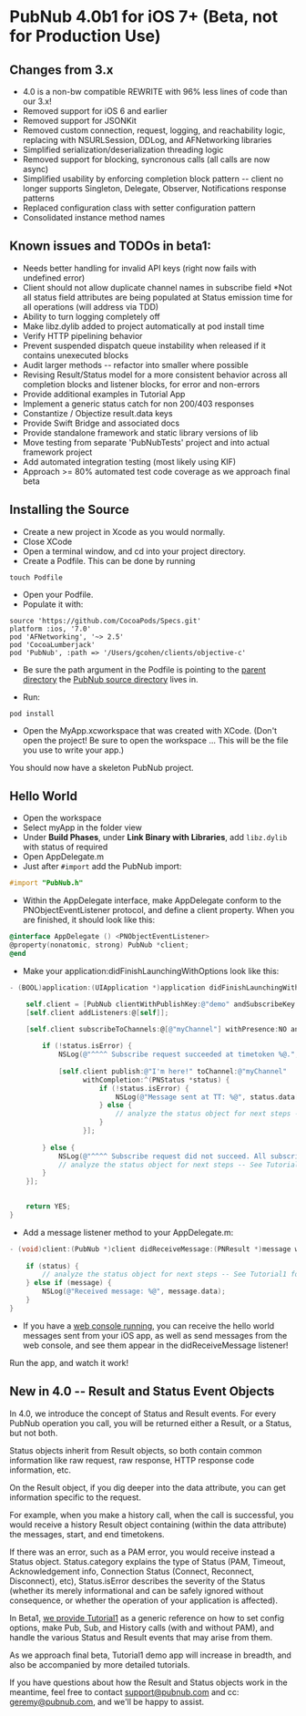 # PubNub 4.0b1 for iOS 7+ (Beta, not for Production Use)

## Changes from 3.x
* 4.0 is a non-bw compatible REWRITE with 96% less lines of code than our 3.x!
* Removed support for iOS 6 and earlier
* Removed support for JSONKit
* Removed custom connection, request, logging, and reachability logic, replacing with NSURLSession, DDLog, and AFNetworking libraries
* Simplified serialization/deserialization threading logic
* Removed support for blocking, syncronous calls (all calls are now async)
* Simplified usability by enforcing completion block pattern -- client no longer supports Singleton, Delegate, Observer, Notifications response patterns
* Replaced configuration class with setter configuration pattern
* Consolidated instance method names
 
## Known issues and TODOs in beta1:

* Needs better handling for invalid API keys (right now fails with undefined error)
* Client should not allow duplicate channel names in subscribe field
*Not all status field attributes are being populated at Status emission time for all operations (will address via TDD)
* Ability to turn logging completely off
* Make libz.dylib added to project automatically at pod install time
* Verify HTTP pipelining behavior
* Prevent suspended dispatch queue instability when released if it contains unexecuted blocks
* Audit larger methods -- refactor into smaller where possible
* Revising Result/Status model for a more consistent behavior across all completion blocks and listener blocks, for error and non-errors
* Provide additional examples in Tutorial App
* Implement a generic status catch for non 200/403 responses
* Constantize / Objectize result.data keys
* Provide Swift Bridge and associated docs
* Provide standalone framework and static library versions of lib
* Move testing from separate 'PubNubTests' project and into actual framework project
* Add automated integration testing (most likely using KIF)
* Approach >= 80% automated test code coverage as we approach final beta

## Installing the Source

* Create a new project in Xcode as you would normally.
* Close XCode
* Open a terminal window, and cd into your project directory.
* Create a Podfile. This can be done by running
```
touch Podfile
```

* Open your Podfile.
* Populate it with:

```
source 'https://github.com/CocoaPods/Specs.git'
platform :ios, '7.0'
pod 'AFNetworking', '~> 2.5'
pod 'CocoaLumberjack'
pod 'PubNub', :path => '/Users/gcohen/clients/objective-c'
```

* Be sure the path argument in the Podfile is pointing to the [parent directory](https://github.com/pubnub/objective-c/tree/4.0b1) the [PubNub source directory](https://github.com/pubnub/objective-c/tree/4.0b1/PubNub) lives in.

* Run:
 ```
 pod install
 ```

* Open the MyApp.xcworkspace that was created with XCode. (Don't open the project! Be sure to open the workspace ... This will be the file you use to write your app.)

You should now have a skeleton PubNub project.

## Hello World

* Open the workspace
* Select myApp in the folder view
* Under **Build Phases**, under **Link Binary with Libraries**, add ```libz.dylib``` with status of required
* Open AppDelegate.m
* Just after ```#import``` add the PubNub import:
 
```objective-c
#import "PubNub.h"
```
* Within the AppDelegate interface, make AppDelegate conform to the PNObjectEventListener protocol, and define a client property. When you are finished, it should look like this:

```objective-c
@interface AppDelegate () <PNObjectEventListener>
@property(nonatomic, strong) PubNub *client;
@end
```

* Make your application:didFinishLaunchingWithOptions look like this:

```objective-c
- (BOOL)application:(UIApplication *)application didFinishLaunchingWithOptions:(NSDictionary *)launchOptions {

    self.client = [PubNub clientWithPublishKey:@"demo" andSubscribeKey:@"demo"];
    [self.client addListeners:@[self]];

    [self.client subscribeToChannels:@[@"myChannel"] withPresence:NO andCompletion:^(PNStatus *status) {
        
        if (!status.isError) {
            NSLog(@"^^^^ Subscribe request succeeded at timetoken %@.", status.currentTimetoken);
            
            [self.client publish:@"I'm here!" toChannel:@"myChannel"
                  withCompletion:^(PNStatus *status) {
                      if (!status.isError) {
                          NSLog(@"Message sent at TT: %@", status.data[@"tt"]);
                      } else {
                          // analyze the status object for next steps -- See Tutorial1 for in-depth examples
                      }
                  }];
            
        } else {
            NSLog(@"^^^^ Subscribe request did not succeed. All subscribe operations will autoretry when possible.");
            // analyze the status object for next steps -- See Tutorial1 for in-depth examples
        }
    }];
    

    return YES;
}
```

* Add a message listener method to your AppDelegate.m:

```objective-c
- (void)client:(PubNub *)client didReceiveMessage:(PNResult *)message withStatus:(PNStatus *)status {
    
    if (status) {
        // analyze the status object for next steps -- See Tutorial1 for in-depth examples
    } else if (message) {
        NSLog(@"Received message: %@", message.data);
    }
}
```

* If you have a [web console running](http://www.pubnub.com/console/?channel=myChannel&origin=d.pubnub.com&sub=demo&pub=demo), you can receive the hello world messages sent from your iOS app, as well as send messages from the web console, and see them appear in the didReceiveMessage listener!

Run the app, and watch it work!

## New in 4.0 -- Result and Status Event Objects

In 4.0, we introduce the concept of Status and Result events. For every PubNub operation you call, you will be returned either a Result, or a Status, but not both.

Status objects inherit from Result objects, so both contain common information like raw request, raw response, HTTP response code information, etc.

On the Result object, if you dig deeper into the data attribute, you can get information specific to the request. 

For example, when you make a history call, when the call is successful, you would receive a history Result object containing (within the data attribute) the messages, start, and end timetokens. 

If there was an error, such as a PAM error, you would receive instead a Status object. Status.category explains the type of Status (PAM, Timeout, Acknowledgement info, Connection Status (Connect, Reconnect, Disconnect), etc), Status.isError describes the severity of the Status (whether its merely informational and can be safely ignored without consequence, or whether the operation of your  application is affected).

In Beta1, [we provide Tutorial1](https://github.com/pubnub/objective-c/tree/4.0/demo/iOS/Tutorial1) as a generic reference on how to set config options, make Pub, Sub, and History calls (with and without PAM), and handle the various Status and Result events that may arise from them.  

As we approach final beta, Tutorial1 demo app will increase in breadth, and also be accompanied by more detailed tutorials. 

If you have questions about how the Result and Status objects work in the meantime, feel free to contact support@pubnub.com and cc: geremy@pubnub.com, and we'll be happy to assist.
